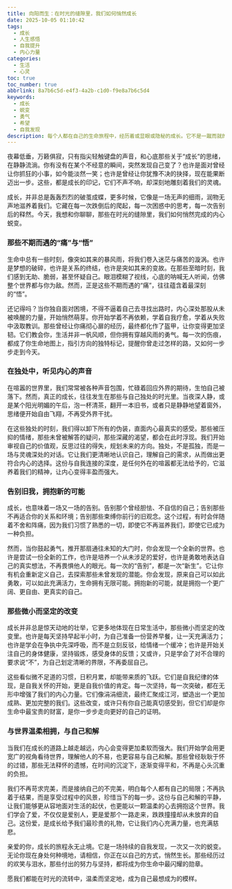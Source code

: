 ```yaml
---
title: 向阳而生：在时光的缝隙里，我们如何悄然成长
date: 2025-10-05 01:10:42
tags:
  - 成长
  - 人生感悟
  - 自我提升
  - 内心力量
categories:
  - 生活
  - 心灵
toc: true
toc_number: true
abbrlink: 8a7b6c5d-e4f3-4a2b-c1d0-f9e8a7b6c5d4
keywords:
  - 成长
  - 蜕变
  - 勇气
  - 希望
  - 自我发现
description: 每个人都在自己的生命旅程中，经历着或显眼或隐秘的成长。它不是一蹴而就的壮举，而是无数个细微瞬间的累积，是那些在迷茫、痛苦、喜悦与平静中，我们悄然完成的内心蜕变。这篇文章，想与你一同探寻，那些让我们变得更坚韧、更温柔、更真实的成长印记。
---
```


夜幕低垂，万籁俱寂，只有指尖轻触键盘的声音，和心底那些关于“成长”的思绪，在静静流淌。你有没有在某个不经意的瞬间，突然发现自己变了？也许是面对曾经让你抓狂的小事，如今能淡然一笑；也许是曾经让你犹豫不决的抉择，现在能果断迈出一步。这些，都是成长的印记，它们不声不响，却深刻地雕刻着我们的灵魂。

成长，并非总是轰轰烈烈的破茧成蝶，更多时候，它像是一场无声的细雨，润物无声地滋养着我们。它藏在每一次跌倒后的爬起，每一次困惑中的思考，每一次告别后的释然。今天，我想和你聊聊，那些在时光的缝隙里，我们如何悄然完成的内心蜕变。

### 那些不期而遇的“痛”与“悟”

生命中总有一些时刻，像突如其来的暴风雨，将我们卷入迷茫与痛苦的漩涡。也许是梦想的破碎，也许是关系的终结，也许是突如其来的变故。在那些至暗时刻，我们感到无助、脆弱，甚至怀疑自己。眼泪模糊了视线，心底的呐喊无人听闻，仿佛整个世界都与你为敌。然而，正是这些不期而遇的“痛”，往往蕴含着最深刻的“悟”。

还记得吗？当你独自面对困境，不得不逼着自己去寻找出路时，内心深处那股从未被唤醒的力量，开始悄然萌芽。你开始学着不再依赖，学着自我疗愈，学着从失败中汲取教训。那些曾经让你痛彻心扉的经历，最终都化作了盔甲，让你变得更加坚韧。它们教会你，生活并非一帆风顺，但你拥有穿越风雨的勇气。每一次的伤痕，都成了你生命地图上，指引方向的独特标记，提醒你曾走过怎样的路，又如何一步步走到今天。

### 在独处中，听见内心的声音

在喧嚣的世界里，我们常常被各种声音包围，忙碌着回应外界的期待，生怕自己被落下。然而，真正的成长，往往发生在那些与自己独处的时光里。当夜深人静，或是某个阳光明媚的午后，泡一杯清茶，翻开一本旧书，或者只是静静地望着窗外，思绪便开始自由飞翔，不再受外界干扰。

在这些独处的时刻，我们得以卸下所有的伪装，直面内心最真实的感受。那些被压抑的情绪，那些未曾被解答的疑问，那些深藏的渴望，都会在此时浮现。我们开始审视自己的价值观，反思过往的得失，规划未来的方向。独处，不是孤独，而是一场与灵魂深处的对话。它让我们更清晰地认识自己，理解自己的需求，从而做出更符合内心的选择。这份与自我连接的深度，是任何外在的喧嚣都无法给予的，它滋养着我们的精神，让内心变得丰盈而强大。

### 告别旧我，拥抱新的可能

成长，也意味着一场又一场的告别。告别那个曾经胆怯、不自信的自己；告别那些不再适合你的关系和环境；告别那些束缚你前行的旧观念。这个过程，有时会伴随着不舍和阵痛，因为我们习惯了熟悉的一切，即使它不再滋养我们，即使它已成为一种负担。

然而，当你鼓起勇气，推开那扇通往未知的大门时，你会发现一个全新的世界。也许是尝试一份全新的工作，也许是培养一个从未涉足的爱好，也许是勇敢地表达自己的真实想法，不再畏惧他人的眼光。每一次的“告别”，都是一次“新生”。它让你有机会重新定义自己，去探索那些未曾发现的潜能。你会发现，原来自己可以如此勇敢，可以如此充满活力，生命拥有无限可能。拥抱新的可能，就是拥抱一个更广阔、更自由、更真实的自己。

### 那些微小而坚定的改变

成长并非总是惊天动地的壮举，它更多地体现在日常生活中，那些微小而坚定的改变里。也许是每天坚持早起半小时，为自己准备一份营养早餐，让一天充满活力；也许是学会在争执中先深呼吸，而不是立刻反驳，给情绪一个缓冲；也许是开始关注自己的身体健康，坚持锻炼，感受身体的反馈；又或许，只是学会了对不合理的要求说“不”，为自己划定清晰的界限，不再委屈自己。

这些看似微不足道的习惯，日积月累，却能带来质的飞跃。它们是自我纪律的体现，是自我关怀的开始，更是自我价值的肯定。每一次坚持，每一次突破，都在无形中增强了我们的内心力量。它们像涓涓细流，最终汇聚成江河，塑造出一个更加成熟、更加完整的我们。这些改变，或许只有你自己能真切感受到，但它们却是你生命中最宝贵的财富，是你一步步走向更好的自己的证明。

### 与世界温柔相拥，与自己和解

当我们在成长的道路上越走越远，内心会变得更加柔软而强大。我们开始学会用更宽广的视角看待世界，理解他人的不易，也更容易与自己和解。那些曾经耿耿于怀的过错，那些无法释怀的遗憾，在时间的沉淀下，逐渐变得平和，不再是心头沉重的负担。

我们不再苛求完美，而是接纳自己的不完美，明白每个人都有自己的局限；不再执着于结果，而是享受过程中的风景，珍惜当下的每一步。这份与自己和解的平静，让我们能够更从容地面对生活的起伏，也更能以一颗温柔的心去拥抱这个世界。我们学会了爱，不仅仅是爱别人，更是爱那个一路走来，跌跌撞撞却从未放弃的自己。这份爱，是成长给予我们最珍贵的礼物，它让我们内心充满力量，也充满慈悲。

亲爱的你，成长的旅程永无止境。它是一场持续的自我发现，一次又一次的蜕变。无论你现在身处何种境地，请相信，你正在以自己的方式，悄然生长。那些经历过的欢笑与泪水，那些付出的努力与坚持，都将成为你生命中最闪耀的勋章。

愿我们都能在时光的流转中，温柔而坚定地，成为自己最想成为的模样。